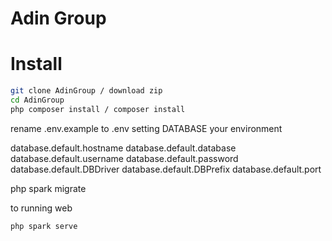 # Adin Group

# Install

```bash
git clone AdinGroup / download zip
cd AdinGroup
php composer install / composer install
```

rename .env.example to .env
setting DATABASE your environment

database.default.hostname
database.default.database
database.default.username
database.default.password
database.default.DBDriver
database.default.DBPrefix
database.default.port

php spark migrate

to running web

```bash
php spark serve
```
